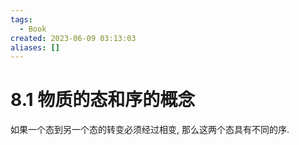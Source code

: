 ```yaml
---
tags:
  - Book
created: 2023-06-09 03:13:03
aliases: []
---
```


# 8.1 物质的态和序的概念

如果一个态到另一个态的转变必须经过相变, 那么这两个态具有不同的序.